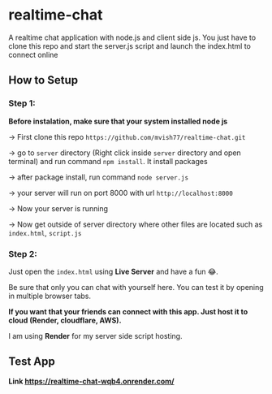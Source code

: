 # realtime-chat
A realtime chat application with node.js and client side js. You just have to clone this repo and start the server.js script and launch the index.html to connect online

## How to Setup
### Step 1:
**Before instalation, make sure that your system installed node js**

-> First clone this repo `https://github.com/mvish77/realtime-chat.git`

-> go to `server` directory (Right click inside `server` directory and open terminal) and run command `npm install`. It install packages

-> after package install, run command `node server.js`

-> your server will run on port 8000 with url `http://localhost:8000`

-> Now your server is running

-> Now get outside of server directory where other files are located such as `index.html`, `script.js`

### Step 2: 
Just open the `index.html` using **Live Server** and have a fun 😂. 

Be sure that only you can chat with yourself here. You can test it by opening in multiple browser tabs.

**If you want that your friends can connect with this app. Just host it to cloud (Render, cloudflare, AWS).**

I am using **Render** for my server side script hosting.

## Test App

**Link
https://realtime-chat-wqb4.onrender.com/**
